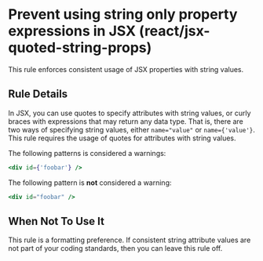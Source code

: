 # Prevent using string only property expressions in JSX (react/jsx-quoted-string-props)

This rule enforces consistent usage of JSX properties with string values.

## Rule Details

In JSX, you can use quotes to specify attributes with string values, or curly braces with expressions that may return any data type. That is, there are two ways of specifying string values, either `name="value"` or `name={'value'}`. This rule requires the usage of quotes for attributes with string values.

The following patterns is considered a warnings:

```jsx
<div id={'foobar'} />
```

The following pattern is **not** considered a warning:

```jsx
<div id="foobar" />
```

## When Not To Use It

This rule is a formatting preference. If consistent string attribute values are not part of your coding standards, then you can leave this rule off.
